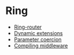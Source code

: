 # Ring

* [Ring-router](ring.md)
* [Dynamic extensions](dynamic_extensions.md)
* [Parameter coercion](parameter_coercion.md)
* [Compiling middleware](compiling_middleware.md)
